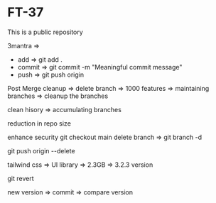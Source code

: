 # FT-37

This is a public repository

3mantra =>
- add => git add .
- commit => git commit -m "Meaningful commit message"
- push => git push origin <branchname>

Post Merge cleanup => delete branch => 1000 features => maintaining branches => cleanup the branches

clean hisory => accumulating branches

reduction in repo size

enhance security
git checkout main
delete branch => git branch -d <branchname>

git push origin --delete <branchname>


tailwind css => UI library => 2.3GB => 3.2.3 version 

git revert <commitCode>

new version => commit => compare version